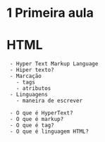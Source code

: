 
# 1 Primeira aula
   # HTML
     - Hyper Text Markup Language
     - Hiper texto?
     - Marcação
       - tags
       - atributos
     - Linguagens
       - maneira de escrever

     - O que é HyperText?
     - O que é markup?
     - O que é tag?
     - O que é linguagem HTML?